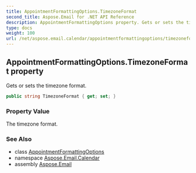 ```yaml
---
title: AppointmentFormattingOptions.TimezoneFormat
second_title: Aspose.Email for .NET API Reference
description: AppointmentFormattingOptions property. Gets or sets the timezone format
type: docs
weight: 100
url: /net/aspose.email.calendar/appointmentformattingoptions/timezoneformat/
---
```

## AppointmentFormattingOptions.TimezoneFormat property

Gets or sets the timezone format.

```csharp
public string TimezoneFormat { get; set; }
```

### Property Value

The timezone format.

### See Also

* class [AppointmentFormattingOptions](../)
* namespace [Aspose.Email.Calendar](../../appointmentformattingoptions/)
* assembly [Aspose.Email](../../../)


